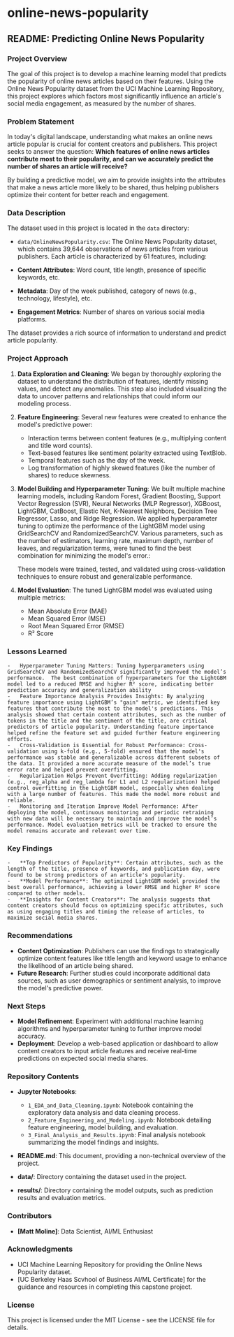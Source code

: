 # online-news-popularity

**README: Predicting Online News Popularity**
---------------------------------------------

### **Project Overview**

The goal of this project is to develop a machine learning model that predicts the popularity of online news articles based on their features. Using the Online News Popularity dataset from the UCI Machine Learning Repository, this project explores which factors most significantly influence an article's social media engagement, as measured by the number of shares.

### **Problem Statement**

In today's digital landscape, understanding what makes an online news article popular is crucial for content creators and publishers. This project seeks to answer the question: **Which features of online news articles contribute most to their popularity, and can we accurately predict the number of shares an article will receive?**

By building a predictive model, we aim to provide insights into the attributes that make a news article more likely to be shared, thus helping publishers optimize their content for better reach and engagement.

### Data Description

The dataset used in this project is located in the `data` directory:
- `data/OnlineNewsPopularity.csv`: The Online News Popularity dataset, which contains 39,644 observations of news articles from various publishers. Each article is characterized by 61 features, including:

-   **Content Attributes**: Word count, title length, presence of specific keywords, etc.
-   **Metadata**: Day of the week published, category of news (e.g., technology, lifestyle), etc.
-   **Engagement Metrics**: Number of shares on various social media platforms.

The dataset provides a rich source of information to understand and predict article popularity.

### **Project Approach**

1.  **Data Exploration and Cleaning**: We began by thoroughly exploring the dataset to understand the distribution of features, identify missing values, and detect any anomalies. This step also included visualizing the data to uncover patterns and relationships that could inform our modeling process.

2.  **Feature Engineering**: Several new features were created to enhance the model's predictive power:

    -   Interaction terms between content features (e.g., multiplying content and title word counts).
    -   Text-based features like sentiment polarity extracted using TextBlob.
    -   Temporal features such as the day of the week.
    -   Log transformation of highly skewed features (like the number of shares) to reduce skewness.

3.  **Model Building and Hyperparameter Tuning**: We built multiple machine learning models, including Random Forest, Gradient Boosting, Support Vector Regression (SVR), Neural Networks (MLP Regressor), XGBoost, LightGBM, CatBoost, Elastic Net, K-Nearest Neighbors, Decision Tree Regressor, Lasso, and Ridge Regression. We applied hyperparameter tuning to optimize the performance of the LightGBM model using GridSearchCV and RandomizedSearchCV. Various parameters, such as the number of estimators, learning rate, maximum depth, number of leaves, and regularization terms, were tuned to find the best combination for minimizing the model's error.:

    These models were trained, tested, and validated using cross-validation techniques to ensure robust and generalizable performance.

5.  **Model Evaluation**: The tuned LightGBM model was evaluated using multiple metrics:

    -   Mean Absolute Error (MAE)
    -   Mean Squared Error (MSE)
    -   Root Mean Squared Error (RMSE)
    -   R² Score
  
### **Lessons Learned**

    -   Hyperparameter Tuning Matters: Tuning hyperparameters using GridSearchCV and RandomizedSearchCV significantly improved the model’s performance.  The best combination of hyperparameters for the LightGBM model led to a reduced RMSE and higher R² score, indicating better prediction accuracy and generalization ability
    -   Feature Importance Analysis Provides Insights: By analyzing feature importance using LightGBM’s "gain" metric, we identified key features that contribute the most to the model's predictions. This analysis showed that certain content attributes, such as the number of tokens in the title and the sentiment of the title, are critical predictors of article popularity. Understanding feature importance helped refine the feature set and guided further feature engineering efforts.
    -   Cross-Validation is Essential for Robust Performance: Cross-validation using k-fold (e.g., 5-fold) ensured that the model's performance was stable and generalizable across different subsets of the data. It provided a more accurate measure of the model’s true error rate and helped prevent overfitting.
    -   Regularization Helps Prevent Overfitting: Adding regularization (e.g., reg_alpha and reg_lambda for L1 and L2 regularization) helped control overfitting in the LightGBM model, especially when dealing with a large number of features. This made the model more robust and reliable.
    -   Monitoring and Iteration Improve Model Performance: After deploying the model, continuous monitoring and periodic retraining with new data will be necessary to maintain and improve the model’s performance. Model evaluation metrics will be tracked to ensure the model remains accurate and relevant over time.

### **Key Findings**

    -   **Top Predictors of Popularity**: Certain attributes, such as the length of the title, presence of keywords, and publication day, were found to be strong predictors of an article's popularity.
    -   **Model Performance**: The optimized LightGBM model provided the best overall performance, achieving a lower RMSE and higher R² score compared to other models.
    -   **Insights for Content Creators**: The analysis suggests that content creators should focus on optimizing specific attributes, such as using engaging titles and timing the release of articles, to maximize social media shares.

### **Recommendations**

-   **Content Optimization**: Publishers can use the findings to strategically optimize content features like title length and keyword usage to enhance the likelihood of an article being shared.
-   **Future Research**: Further studies could incorporate additional data sources, such as user demographics or sentiment analysis, to improve the model's predictive power.

### **Next Steps**

-   **Model Refinement**: Experiment with additional machine learning algorithms and hyperparameter tuning to further improve model accuracy.
-   **Deployment**: Develop a web-based application or dashboard to allow content creators to input article features and receive real-time predictions on expected social media shares.

### **Repository Contents**

-   **Jupyter Notebooks**:

    -   `1_EDA_and_Data_Cleaning.ipynb`: Notebook containing the exploratory data analysis and data cleaning process.
    -   `2_Feature_Engineering_and_Modeling.ipynb`: Notebook detailing feature engineering, model building, and evaluation.
    -   `3_Final_Analysis_and_Results.ipynb`: Final analysis notebook summarizing the model findings and insights.

-   **README.md**: This document, providing a non-technical overview of the project.

-   **data/**: Directory containing the dataset used in the project.

-   **results/**: Directory containing the model outputs, such as prediction results and evaluation metrics.

### **Contributors**

-   **[Matt Moline]**: Data Scientist, AI/ML Enthusiast

### **Acknowledgments**

-   UCI Machine Learning Repository for providing the Online News Popularity dataset.
-   [UC Berkeley Haas Scvhool of Business AI/ML Certificate] for the guidance and resources in completing this capstone project.

### **License**

This project is licensed under the MIT License - see the LICENSE file for details.
